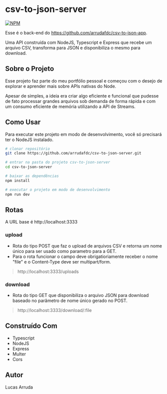 # csv-to-json-server
[![NPM](https://img.shields.io/npm/l/react)](https://github.com/arrudafdc/csv-to-json-server/blob/main/LICENSE) 

Esse é o back-end do https://github.com/arrudafdc/csv-to-json-app.

Uma API construída com NodeJS, Typescript e Express que recebe um arquivo CSV, transforma para JSON e disponibiliza o mesmo para download.

## Sobre o Projeto

Esse projeto faz parte do meu portfólio pessoal e começou com o desejo de explorar e aprender mais sobre APIs nativas do Node.

Apesar de simples, a ideia era criar algo eficiente e funcional que pudesse de fato processar grandes arquivos sob demanda de forma rápida e com um consumo eficiente de memória utilizando a API de Streams.

## Como Usar

Para executar este projeto em modo de desenvolvimento, você só precisará ter o NodeJS instalado.

```bash
# clonar repositório
git clone https://github.com/arrudafdc/csv-to-json-server.git

# entrar na pasta do projeto csv-to-json-server
cd csv-to-json-server

# baixar as dependências
npm install

# executar o projeto em modo de desenvolvimento
npm run dev
```

## Rotas

A URL base é http://localhost:3333

### upload

- Rota do tipo POST que faz o upload de arquivos CSV e retorna um nome único para ser usado como parametro para a GET.
- Para o rota funcionar o campo deve obrigatioriamente receber o nome "file" e o Content-Type deve ser multipart/form.

> http://localhost:3333/uploads

### download

- Rota do tipo GET que disponibiliza o arquivo JSON para download baseado no parâmetro de nome único gerado no POST.
  
> http://localhost:3333/download/:file


## Construído Com

* Typescript
* NodeJS
* Express
* Multer
* Cors

## Autor

Lucas Arruda


